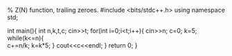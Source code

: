 % Z(N) function, trailing zeroes.
#include <bits/stdc++.h>
using namespace std;
 
int main(){
int n,k,t,c;
cin>>t;
   for(int i=0;i<t;i++){
   	cin>>n;
   	c=0;
   	k=5;
   	while(k<=n){   
   	c+=n/k;
   	k=k*5;
   	}
  cout<<c<<endl;
   }
   return 0;
} 

